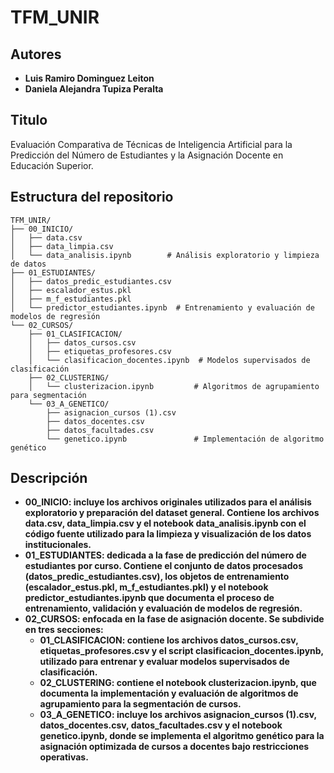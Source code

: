 # TFM_UNIR

## Autores
- **Luis Ramiro Dominguez Leiton**  
- **Daniela Alejandra Tupiza Peralta**  

## Titulo
Evaluación Comparativa de Técnicas de Inteligencia Artificial para la Predicción del Número de Estudiantes y la Asignación Docente en Educación Superior.

## Estructura del repositorio

```
TFM_UNIR/
├── 00_INICIO/
│   ├── data.csv
│   ├── data_limpia.csv
│   └── data_analisis.ipynb        # Análisis exploratorio y limpieza de datos
├── 01_ESTUDIANTES/
│   ├── datos_predic_estudiantes.csv
│   ├── escalador_estus.pkl
│   ├── m_f_estudiantes.pkl
│   └── predictor_estudiantes.ipynb  # Entrenamiento y evaluación de modelos de regresión
└── 02_CURSOS/
    ├── 01_CLASIFICACION/
    │   ├── datos_cursos.csv
    │   ├── etiquetas_profesores.csv
    │   └── clasificacion_docentes.ipynb  # Modelos supervisados de clasificación
    ├── 02_CLUSTERING/
    │   └── clusterizacion.ipynb         # Algoritmos de agrupamiento para segmentación
    └── 03_A_GENETICO/
        ├── asignacion_cursos (1).csv
        ├── datos_docentes.csv
        ├── datos_facultades.csv
        └── genetico.ipynb               # Implementación de algoritmo genético
```

## Descripción

- **00_INICIO: incluye los archivos originales utilizados para el análisis exploratorio y preparación del dataset general. Contiene los archivos data.csv, data_limpia.csv y el notebook data_analisis.ipynb con el código fuente utilizado para la limpieza y visualización de los datos institucionales.**
- **01_ESTUDIANTES: dedicada a la fase de predicción del número de estudiantes por curso. Contiene el conjunto de datos procesados (datos_predic_estudiantes.csv), los objetos de entrenamiento (escalador_estus.pkl, m_f_estudiantes.pkl) y el notebook predictor_estudiantes.ipynb que documenta el proceso de entrenamiento, validación y evaluación de modelos de regresión.**
- **02_CURSOS: enfocada en la fase de asignación docente. Se subdivide en tres secciones:**
  - **01_CLASIFICACION: contiene los archivos datos_cursos.csv, etiquetas_profesores.csv y el script clasificacion_docentes.ipynb, utilizado para entrenar y evaluar modelos supervisados de clasificación.**
  - **02_CLUSTERING: contiene el notebook clusterizacion.ipynb, que documenta la implementación y evaluación de algoritmos de agrupamiento para la segmentación de cursos.**
  - **03_A_GENETICO: incluye los archivos asignacion_cursos (1).csv, datos_docentes.csv, datos_facultades.csv y el notebook genetico.ipynb, donde se implementa el algoritmo genético para la asignación optimizada de cursos a docentes bajo restricciones operativas.**

